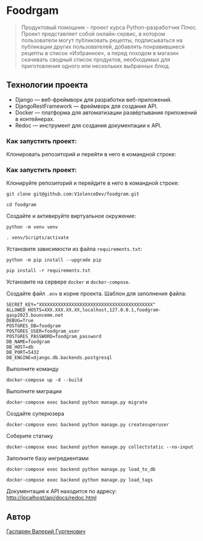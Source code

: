 # Foodrgam

> Продуктовый помощник - проект курса Python-разработчик Плюс. Проект представляет собой онлайн-сервис, в котором пользователи могут публиковать рецепты, подписываться на публикации других пользователей, добавлять понравившиеся рецепты в список «Избранное», а перед походом в магазин скачивать сводный список продуктов, необходимых для приготовления одного или нескольких выбранных блюд.

## Технологии проекта

- Django — веб-фреймворк для разработки веб-приложений.
- DjangoRestFramework — фреймворк для создания API.
- Docker — платформа для автоматизации развёртывания приложений в контейнерах.
- Redoc — инструмент для создания документации к API.

### Как запустить проект:

Клонировать репозиторий и перейти в него в командной строке:

### Как запустить проект:

Клонируйте репозиторий и перейдите в него в командной строке:

```
git clone git@github.com:V1olenceDev/foodgram.git
```

```
cd foodgram
```

Cоздайте и активируйте виртуальное окружение:

```
python -m venv venv
```

```
. venv/Scripts/activate
```

Установите зависимости из файла `requirements.txt`:

```
python -m pip install --upgrade pip
```

```
pip install -r requirements.txt
```

Установите на сервере `docker` и `docker-compose`.

Создайте файл `.env`  в корне проекта. Шаблон для заполнения файла:

```
SECRET_KEY="XXXXXXXXXXXXXXXXXXXXXXXXXXXXXXXXXXXXXXXXXX"
ALLOWED_HOSTS=XXX.XXX.XX.XX,localhost,127.0.0.1,foodgram-gasp2023.bounceme.net
DEBUG=True
POSTGRES_DB=foodgram
POSTGRES_USER=foodgram_user
POSTGRES_PASSWORD=foodgram_password
DB_NAME=foodgram
DB_HOST=db
DB_PORT=5432
DB_ENGINE=django.db.backends.postgresql
```

Выполните команду 

```
docker-compose up -d --build
```

Выполните миграции 

```
docker-compose exec backend python manage.py migrate
```

Создайте суперюзера 

```
docker-compose exec backend python manage.py createsuperuser
```

Соберите статику 

```
docker-compose exec backend python manage.py collectstatic --no-input
```

Заполните базу ингредиентами

```
docker-compose exec backend python manage.py load_to_db
```

```
docker-compose exec backend python manage.py load_tags
```

Документация к API находится по адресу: <http://localhost/api/docs/redoc.html>

## Автор
[Гаспарян Валерий Гургенович](https://github.com/V1olenceDev)
